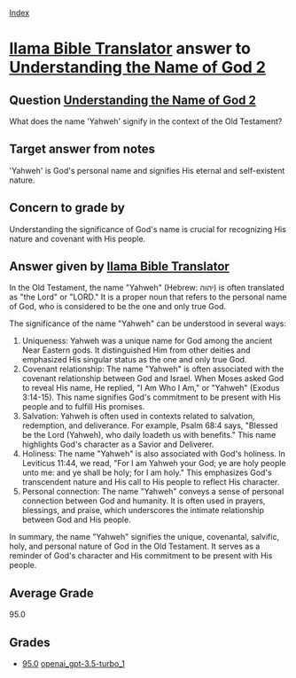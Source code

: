 
[Index](../../../index.md)
# [llama Bible Translator](../../answering_models/llama_Bible_Translator.md) answer to [Understanding the Name of God 2](../../questions/Understanding_the_Name_of_God_2.md)

## Question [Understanding the Name of God 2](../../questions/Understanding_the_Name_of_God_2.md)
What does the name 'Yahweh' signify in the context of the Old Testament?

## Target answer from notes
'Yahweh' is God's personal name and signifies His eternal and self-existent nature.

## Concern to grade by
Understanding the significance of God's name is crucial for recognizing His nature and covenant with His people.

## Answer given by [llama Bible Translator](../../answering_models/llama_Bible_Translator.md)
In the Old Testament, the name "Yahweh" (Hebrew: יהוה) is often translated as "the Lord" or "LORD." It is a proper noun that refers to the personal name of God, who is considered to be the one and only true God.

The significance of the name "Yahweh" can be understood in several ways:

1. Uniqueness: Yahweh was a unique name for God among the ancient Near Eastern gods. It distinguished Him from other deities and emphasized His singular status as the one and only true God.
2. Covenant relationship: The name "Yahweh" is often associated with the covenant relationship between God and Israel. When Moses asked God to reveal His name, He replied, "I Am Who I Am," or "Yahweh" (Exodus 3:14-15). This name signifies God's commitment to be present with His people and to fulfill His promises.
3. Salvation: Yahweh is often used in contexts related to salvation, redemption, and deliverance. For example, Psalm 68:4 says, "Blessed be the Lord (Yahweh), who daily loadeth us with benefits." This name highlights God's character as a Savior and Deliverer.
4. Holiness: The name "Yahweh" is also associated with God's holiness. In Leviticus 11:44, we read, "For I am Yahweh your God; ye are holy people unto me: and ye shall be holy; for I am holy." This emphasizes God's transcendent nature and His call to His people to reflect His character.
5. Personal connection: The name "Yahweh" conveys a sense of personal connection between God and humanity. It is often used in prayers, blessings, and praise, which underscores the intimate relationship between God and His people.

In summary, the name "Yahweh" signifies the unique, covenantal, salvific, holy, and personal nature of God in the Old Testament. It serves as a reminder of God's character and His commitment to be present with His people.

## Average Grade
95.0

## Grades
 * [95.0](./Understanding_the_Name_of_God_2_grades/openai_gpt-3.5-turbo_1.md) [openai_gpt-3.5-turbo_1](../../grading_models/openai_gpt-3.5-turbo_1.md)
